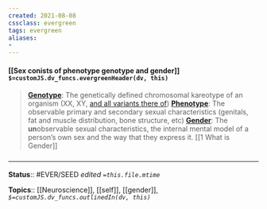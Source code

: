 ```yaml
---
created: 2021-08-08
cssclass: evergreen
tags: evergreen
aliases:
- 
---
```


#### [[Sex conists of phenotype genotype and gender]] `$=customJS.dv_funcs.evergreenHeader(dv, this)`

> **[Genotype](https://en.wikipedia.org/wiki/Genotype)**: The genetically defined chromosomal kareotype of an organism (XX, XY, [and all variants there of](https://twitter.com/sciencevet2/status/1035250518870900737?lang=en))
> **[Phenotype](https://en.wikipedia.org/wiki/Phenotype)**: The observable primary and secondary sexual characteristics (genitals, fat and muscle distribution, bone structure, etc)
> **[Gender](https://en.wikipedia.org/wiki/Gender)**: The **un**observable sexual characteristics, the internal mental model of a person’s own sex and the way that they express it.
[[1 What is Gender]]

### <hr class="footnote"/>

**Status**:: #EVER/SEED 
*edited `=this.file.mtime`*

**Topics**:: [[Neuroscience]], [[self]], [[gender]], 
*`$=customJS.dv_funcs.outlinedIn(dv, this)`*

